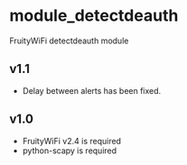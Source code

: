 module_detectdeauth
==============

FruityWiFi detectdeauth module


v1.1
---------------------------------
- Delay between alerts has been fixed.


v1.0
---------------------------------
- FruityWiFi v2.4 is required
- python-scapy is required


